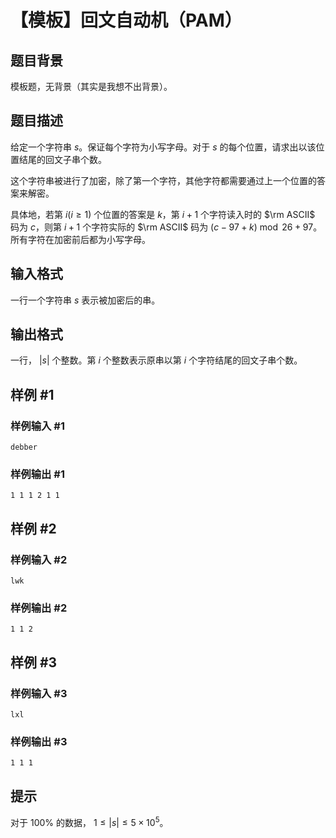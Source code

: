 # 【模板】回文自动机（PAM）

## 题目背景

模板题，无背景（其实是我想不出背景）。

## 题目描述

给定一个字符串 $s$。保证每个字符为小写字母。对于 $s$ 的每个位置，请求出以该位置结尾的回文子串个数。

这个字符串被进行了加密，除了第一个字符，其他字符都需要通过上一个位置的答案来解密。

具体地，若第 $i(i\geq 1)$ 个位置的答案是 $k$，第 $i+1$ 个字符读入时的 $\rm ASCII$ 码为 $c$，则第 $i+1$ 个字符实际的 $\rm ASCII$ 码为 $(c-97+k)\bmod 26+97$。所有字符在加密前后都为小写字母。

## 输入格式

一行一个字符串 $s$ 表示被加密后的串。

## 输出格式

一行， $|s|$ 个整数。第 $i$ 个整数表示原串以第 $i$ 个字符结尾的回文子串个数。

## 样例 #1

### 样例输入 #1

```
debber
```

### 样例输出 #1

```
1 1 1 2 1 1
```

## 样例 #2

### 样例输入 #2

```
lwk
```

### 样例输出 #2

```
1 1 2
```

## 样例 #3

### 样例输入 #3

```
lxl
```

### 样例输出 #3

```
1 1 1
```

## 提示

对于 $100\%$ 的数据， $1\leq |s|\leq 5\times 10^5$。